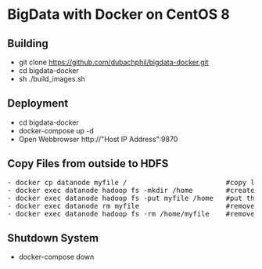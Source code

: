 # BigData with Docker on CentOS 8

## Building
- git clone https://github.com/dubachphil/bigdata-docker.git
- cd bigdata-docker
- sh ./build_images.sh

## Deployment
- cd bigdata-docker
- docker-compose up -d
- Open Webbrowser http://"Host IP Address":9870

## Copy Files from outside to HDFS
<pre>
- docker cp datanode myfile /                        #copy localfile to container
- docker exec datanode hadoop fs -mkdir /home        #create a directory in hdfs filesystem
- docker exec datanode hadoop fs -put myfile /home   #put the file into hdfs filesystem
- docker exec datanode rm myfile                     #remove myfile in container
- docker exec datanode hadoop fs -rm /home/myfile    #remove myfile in hdfs filesystem
</pre>
## Shutdown System
- docker-compose down
